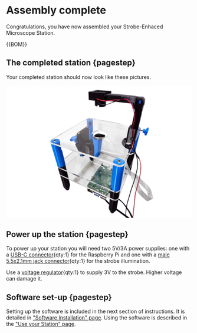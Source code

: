 # Assembly complete

Congratulations, you have now assembled your Strobe-Enhaced Microscope Station.

{{BOM}}

[Raspberry Pi Power Supply]: parts/elect/rpi-power-supply.md "{cat:electronic}"
[Strobe Power Supply]: parts/elect/strobe-power-supply.md "{cat:electronic}"
[Voltage regulator]: parts/elect/voltage-regulator.md "{cat:electronic, note:'This regulator has modifications documented [here](https://github.com/wenzel-lab/open-microfluidics-workstation/)'}"

## The completed station {pagestep}

Your completed station should now look like these pictures.  

![](images/3-level-station.jpg)

## Power up the station {pagestep}

To power up your station you will need two 5V/3A power supplies: one with a [USB-C connector][Raspberry Pi Power Supply]{qty:1} for the Raspberry Pi and one with a [male 5.5x2.1mm jack connector][Strobe Power Supply]{qty:1} for the strobe illumination.

Use a [voltage regulator][Voltage regulator]{qty:1} to supply 3V to the strobe. Higher voltage can damage it.

## Software set-up {pagestep}

Setting up the software is included in the next section of instructions. It is detailed in ["Software Installation" page]. Using the software is described in the ["Use your Station" page].

["Software Installation" page]: software-installation.md
["Use your Station" page]: usage.md
